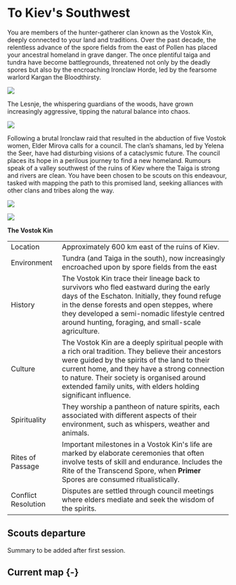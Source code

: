 # To Kiev's Southwest

You are members of the hunter-gatherer clan known as the Vostok Kin, deeply connected to your land and traditions. Over the past decade, the relentless advance of the spore fields from the east of Pollen has placed your ancestral homeland in grave danger. The once plentiful taiga and tundra have become battlegrounds, threatened not only by the deadly spores but also by the encroaching Ironclaw Horde, led by the fearsome warlord Kargan the Bloodthirsty.

![](https://i.imgur.com/ASdDRAT.png)

The Lesnje, the whispering guardians of the woods, have grown increasingly aggressive, tipping the natural balance into chaos.

![](https://i.imgur.com/2CzntVF.png)

Following a brutal Ironclaw raid that resulted in the abduction of five Vostok women, Elder Mirova calls for a council. The clan’s shamans, led by Yelena the Seer, have had disturbing visions of a cataclysmic future. The council places its hope in a perilous journey to find a new homeland. Rumours speak of a valley southwest of the ruins of Kiev where the Taiga is strong and rivers are clean. You have been chosen to be scouts on this endeavour, tasked with mapping the path to this promised land, seeking alliances with other clans and tribes along the way.

![](https://api2.inkarnate.com/api/embedScenes/pgzAev/previewImage)


![](https://i.imgur.com/1t8KbCs.png)

**The Vostok Kin**

|                     |                                                                                                                                                                                                                                                                                                                      |
| ------------------- | -------------------------------------------------------------------------------------------------------------------------------------------------------------------------------------------------------------------------------------------------------------------------------------------------------------------- |
| Location            | Approximately 600 km east of the ruins of Kiev.                                                                                                                                                                                                                                                                      |
| Environment         | Tundra (and Taiga in the south), now increasingly encroached upon by spore fields from the east                                                                                                                                                                                                                      |
| History             | The Vostok Kin trace their lineage back to survivors who fled eastward during the early days of the Eschaton. Initially, they found refuge in the dense forests and open steppes, where they developed a semi-nomadic lifestyle centred around hunting, foraging, and small-scale agriculture.                       |
| Culture             | The Vostok Kin are a deeply spiritual people with a rich oral tradition. They believe their ancestors were guided by the spirits of the land to their current home, and they have a strong connection to nature. Their society is organised around extended family units, with elders holding significant influence. |
| Spirituality        | They worship a pantheon of nature spirits, each associated with different aspects of their environment, such as whispers, weather and animals.                                                                                                                                                                       |
| Rites of Passage    | Important milestones in a Vostok Kin's life are marked by elaborate ceremonies that often involve tests of skill and endurance. Includes the Rite of the Transcend Spore, when **Primer** Spores are consumed ritualistically.                                                                                       |
| Conflict Resolution | Disputes are settled through council meetings where elders mediate and seek the wisdom of the spirits.                                                                                                                                                                                                               |

## Scouts departure

Summary to be added after first session.

## Current map {-}

